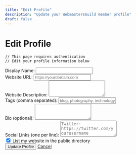 ```yaml
---
title: "Edit Profile"
description: "Update your WebmastersGuild member profile"
draft: false
---
```


# Edit Profile

```
// This page requires authentication
// Edit your profile information below
```

<form id="profile-form" name="member-profile" method="POST" data-netlify="true" class="guild-form">
  <input type="hidden" name="form-name" value="member-profile">
  <input type="hidden" id="user-id" name="user-id">
  
  <div class="form-group">
    <label for="display-name">Display Name:</label>
    <input type="text" id="display-name" name="display-name" required>
  </div>
  
  <div class="form-group">
    <label for="website-url">Website URL:</label>
    <input type="url" id="website-url" name="website-url" placeholder="https://yourdomain.com" required>
  </div>
  
  <div class="form-group">
    <label for="website-description">Website Description:</label>
    <textarea id="website-description" name="website-description" rows="3" required></textarea>
  </div>
  
  <div class="form-group">
    <label for="website-tags">Tags (comma separated):</label>
    <input type="text" id="website-tags" name="website-tags" placeholder="blog, photography, technology">
  </div>
  
  <div class="form-group">
    <label for="bio">Bio (optional):</label>
    <textarea id="bio" name="bio" rows="3"></textarea>
  </div>
  
  <div class="form-group">
    <label for="social-links">Social Links (one per line):</label>
    <textarea id="social-links" name="social-links" rows="3" placeholder="Twitter: https://twitter.com/yourusername&#10;GitHub: https://github.com/yourusername"></textarea>
  </div>
  
  <div class="form-group checkbox-group">
    <input type="checkbox" id="list-directory" name="list-directory" checked>
    <label for="list-directory">List my website in the public directory</label>
  </div>
  
  <div class="form-actions">
    <button type="submit" class="button">Update Profile</button>
    <a href="/dashboard/" class="button button-secondary">Cancel</a>
  </div>
</form>

<script>
// Check for authentication and load member data
document.addEventListener('DOMContentLoaded', function() {
    // Add required auth protection
    if (!window.auth || !window.auth.isAuthenticated()) {
        window.location.href = '/';
        alert('Please log in to access your profile');
        return;
    }
    
    // Show loading state
    document.getElementById('display-name').value = 'Loading...';
    document.getElementById('website-url').value = 'Loading...';
    
    // Load member data when auth is ready
    window.addEventListener('auth:authenticated', async function(event) {
        if (!event.detail.isAuthenticated) {
            window.location.href = '/';
            return;
        }
        
        try {
            // Get access token
            const token = await window.auth.getAccessToken();
            
            if (!token) {
                throw new Error('Authentication token not available');
            }
            
            // Fetch member data from API
            const response = await fetch('/.netlify/functions/get-member', {
                headers: {
                    'Authorization': `Bearer ${token}`
                }
            });
            
            if (!response.ok) {
                // If 404, the user needs to complete registration
                if (response.status === 404) {
                    window.location.href = '/join/?complete=true';
                    return;
                }
                throw new Error('Failed to load member data: ' + response.statusText);
            }
            
            const data = await response.json();
            
            if (data.success && data.member) {
                const member = data.member;
                
                // Set form fields
                document.getElementById('display-name').value = member.name || '';
                document.getElementById('website-url').value = member.website || '';
                document.getElementById('website-description').value = member.description || '';
                document.getElementById('website-tags').value = Array.isArray(member.tags) ? member.tags.join(', ') : '';
                document.getElementById('bio').value = member.bio || '';
                document.getElementById('social-links').value = member.socialLinks || '';
                
                if (member.listInDirectory !== undefined) {
                    document.getElementById('list-directory').checked = member.listInDirectory;
                }
                
                // Handle form submission
                const profileForm = document.getElementById('profile-form');
                if (profileForm) {
                    profileForm.addEventListener('submit', async function(e) {
                        e.preventDefault();
                        
                        // Show loading state
                        const submitButton = this.querySelector('button[type="submit"]');
                        const originalButtonText = submitButton.textContent;
                        submitButton.textContent = 'Updating...';
                        submitButton.disabled = true;
                        
                        try {
                            // Get fresh token
                            const token = await window.auth.getAccessToken();
                            
                            if (!token) {
                                throw new Error('Authentication token not available');
                            }
                            
                            // Prepare update data
                            const updateData = {
                                name: document.getElementById('display-name').value,
                                website: document.getElementById('website-url').value,
                                description: document.getElementById('website-description').value,
                                tags: document.getElementById('website-tags').value,
                                bio: document.getElementById('bio').value,
                                socialLinks: document.getElementById('social-links').value,
                                listInDirectory: document.getElementById('list-directory').checked
                            };
                            
                            // Call update API
                            const response = await fetch('/.netlify/functions/update-member', {
                                method: 'POST',
                                headers: {
                                    'Content-Type': 'application/json',
                                    'Authorization': `Bearer ${token}`
                                },
                                body: JSON.stringify(updateData)
                            });
                            
                            if (!response.ok) {
                                const errorData = await response.json();
                                throw new Error(errorData.error || 'Failed to update profile');
                            }
                            
                            const data = await response.json();
                            
                            if (data.success) {
                                alert('Profile updated successfully!');
                                window.location.href = '/dashboard/';
                            } else {
                                throw new Error(data.error || 'Failed to update profile');
                            }
                        } catch (error) {
                            console.error('Error updating profile:', error);
                            alert('Error updating profile: ' + error.message);
                            submitButton.textContent = originalButtonText;
                            submitButton.disabled = false;
                        }
                    });
                }
            } else {
                console.error('Invalid member data returned from API');
                alert('Failed to load your profile data');
            }
        } catch (error) {
            console.error('Error fetching member data:', error);
            alert('Failed to load your profile data. Please try again later.');
        }
    });
});
</script>